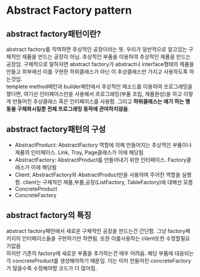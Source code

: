 # Abstract Factory pattern

## abstract factory패턴이란?
abstract factory를 직역하면 추상적인 공장이라는 뜻. 우리가 일반적으로 알고있는 구체적인 제품을 만드는 공장이 아님. 추상적인 부품을 이용하여 추상적인 제품을 만드는 공장임. 구체적으로 말하자면 abstract factory가 abstract나 interface형태의 제품을 만들고 외부에선 이를 구현한 하위클래스가 아닌 이 추상클래스만 가지고 사용하도록 하는것임.  
templete method패턴과 builder패턴에서 추상적인 메소드를 이용하여 프로그래밍을 했다면, 여기선 인터페이스만을 사용해서 프로그래밍(부품 조립, 제품완성)을 하고 이렇게 만들어진 추상클래스 혹은 인터페이스를 사용함. 그리고 **하위클래스는 얘가 하는 행동을 구체화시킬뿐 전체 프로그래밍 동작에 관여하지않음**.  

## abstract factory패턴의 구성
- AbstractProduct: AbstractFactory 역할에 의해 만들어지는 추상적인 부품이나 제품의 인터페이스. Link, Tray, Page클래스가 이에 해당됨
- AbstractFactory: AbstractProduct를 만들어내기 위한 인터페이스. Factory클래스가 이에 해당됨
- Client: AbstractFactory와 AbstractProduct만을 사용하여 주어진 역할을 실행함. client는 구체적인 제품,부품,공장(ListFactory, TableFactory)에 대해선 모름
- ConcreteProduct
- ConcreteFactory

## abstract factory의 특징
abstract factory패턴에서 새로운 구체적인 공장을 만드는건 간단함. 그냥 factory패키지의 인터페이스들을 구현하기만 하면됨. 또한 이를사용하는 client또한 수정할필요가없음  
하지만 기존의 factory에 새로운 부품을 추가하는건 매우 어려움. 해당 부품에 대응되는 각 concreteProduct를 생성해야하기 때문임. 이는 이미 만들어진 concreteFactory가 많을수록 수정해야할 코드가 더 많아짐.  

